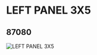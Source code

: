 # LEFT PANEL 3X5
## 87080
![LEFT PANEL 3X5](https://lc-www-live-s.legocdn.com/media/bricks/5/2/4558878.jpg)